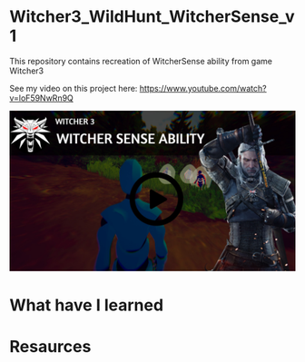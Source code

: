 # Witcher3_WildHunt_WitcherSense_v1

This repository contains recreation of WitcherSense ability from game Witcher3 



See my video on this project here: https://www.youtube.com/watch?v=loF59NwRn9Q
 
[![IMAGE ALT TEXT](Witcher.jpg)](https://www.youtube.com/watch?v=loF59NwRn9Q "Witcher 3 ")



# What have I learned


# Resaurces
